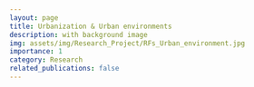 ```yaml
---
layout: page
title: Urbanization & Urban environments
description: with background image
img: assets/img/Research_Project/RFs_Urban_environment.jpg
importance: 1
category: Research 
related_publications: false
---
```


